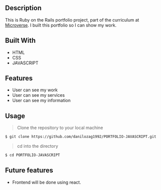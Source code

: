 
## Description
This is Ruby on the Rails portfolio project, part of the curriculum at [Microverse](https://www.microverse.org/). I built this portfolio so I can show my work.

## Built With
- HTML
- CSS
- JAVASCRIPT

## Features
- User can see my work
- User can see my services
- User can see my information
## Usage

> Clone the repository to your local machine

```sh
$ git clone https://github.com/danilozag1992/PORTFOLIO-JAVASCRIPT.git
```
> cd into the directory

```sh
$ cd PORTFOLIO-JAVASCRIPT
```
## Future features
- Frontend will be done using react.
